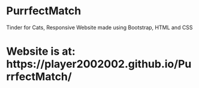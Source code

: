 # PurrfectMatch
 Tinder for Cats, Responsive Website made using Bootstrap, HTML and CSS
<h1>Website is at: https://player2002002.github.io/PurrfectMatch/ </h1>
